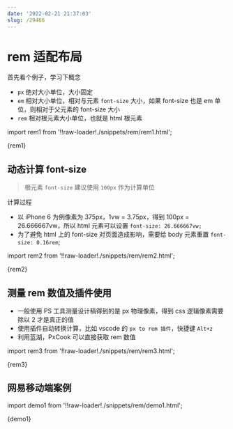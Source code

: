 ```yaml
---
date: '2022-02-21 21:37:03'
slug: /29466
---
```


# rem 适配布局

首先看个例子，学习下概念

- `px` 绝对大小单位，大小固定
- `em` 相对大小单位，相对与元素 `font-size` 大小，如果 font-size 也是 em 单位，则相对于父元素的 font-size 大小
- `rem` 相对根元素大小单位，也就是 html 根元素

import rem1 from '!!raw-loader!./snippets/rem/rem1.html';

<HtmlDemo>{rem1}</HtmlDemo>

## 动态计算 font-size

> 根元素 `font-size` 建议使用 `100px` 作为计算单位

计算过程

- 以 iPhone 6 为例像素为 375px，1vw = 3.75px，得到 100px = 26.666667vw，所以 html 元素可以设置  `font-size: 26.666667vw;`
- 为了避免 html 上的 font-size 对页面造成影响，需要给 body 元素重置 `font-size: 0.16rem`; 

import rem2 from '!!raw-loader!./snippets/rem/rem2.html';

<HtmlDemo>{rem2}</HtmlDemo>

## 测量 rem 数值及插件使用

- 一般使用 PS 工具测量设计稿得到的是 px 物理像素，得到 css 逻辑像素需要除以 2 才是真正的值
- 使用插件自动转换计算，比如 vscode 的 `px to rem 插件`，快捷键 `Alt+z`
- 利用蓝湖，PxCook 可以直接获取 rem 数值


import rem3 from '!!raw-loader!./snippets/rem/rem3.html';

<HtmlDemo>{rem3}</HtmlDemo>

## 网易移动端案例

import demo1 from '!!raw-loader!./snippets/rem/demo1.html';

<HtmlDemo>{demo1}</HtmlDemo>
